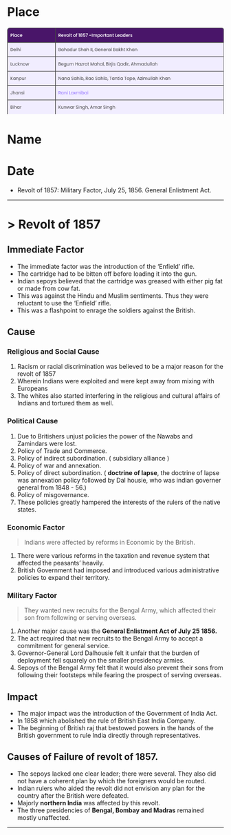 # Place
<img src="./rev_1857_imp_leaders.png">

# Name

# Date
- Revolt of 1857: Military Factor, July 25, 1856. General Enlistment Act.

<hr />

# > Revolt of 1857

## Immediate Factor

- The immediate factor was the introduction of the ‘Enfield’ rifle.
- The cartridge had to be bitten off before loading it into the gun.
- Indian sepoys believed that the cartridge was greased with either pig fat or made from cow fat.
- This was against the Hindu and Muslim sentiments. Thus they were reluctant to use the ‘Enfield’ rifle.
- This was a flashpoint to enrage the soldiers against the British.

## Cause

### Religious and Social Cause
1) Racism or racial discrimination was believed to be a major reason for the revolt of 1857
2) Wherein Indians were exploited and were kept away from mixing with Europeans
3) The whites also started interfering in the religious and cultural affairs of Indians and tortured them as well.

### Political Cause
1) Due to Britishers unjust policies the power of the Nawabs and Zamindars were lost.
2) Policy of Trade and Commerce.
3) Policy of indirect subordination. ( subsidiary alliance )
4) Policy of war and annexation.
5) Policy of direct subordination. ( **doctrine of lapse**, the doctrine of lapse was annexation policy followed by Dal housie, who was indian governer general from 1848 - 56.)
6) Policy of misgovernance.
7) These policies greatly hampered the interests of the rulers of the native states.

### Economic Factor
> Indians were affected by reforms in Economic by the British.
1) There were various reforms in the taxation and revenue system that affected the peasants’ heavily.
2) British Government had imposed and introduced various administrative policies to expand their territory.

### Military Factor
> They wanted new recruits for the Bengal Army, which affected their son from following or serving overseas.
1) Another major cause was the **General Enlistment Act of July 25 1856.**
2) The act required that new recruits to the Bengal Army to accept a commitment for general service.
3) Governor-General Lord Dalhousie felt it unfair that the burden of deployment fell squarely on the smaller presidency armies.
4) Sepoys of the Bengal Army felt that it would also prevent their sons from following their footsteps while fearing the prospect of serving overseas.

## Impact
- The major impact was the introduction of the Government of India Act.
- In 1858 which abolished the rule of British East India Company.
- The beginning of British raj that bestowed powers in the hands of the British government to rule India directly through representatives.

## Causes of Failure of revolt of 1857.
- The sepoys lacked one clear leader; there were several. They also did not have a coherent plan by which the foreigners would be routed.
- Indian rulers who aided the revolt did not envision any plan for the country after the British were defeated.
- Majorly **northern India** was affected by this revolt.
- The three presidencies of **Bengal, Bombay and Madras** remained mostly unaffected.

<hr />
